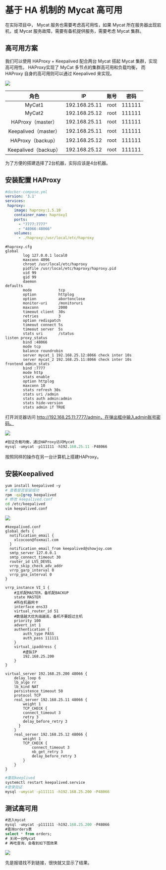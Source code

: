 # 基于 HA 机制的 Mycat 高可用

在实际项目中， Mycat 服务也需要考虑高可用性，如果 Mycat 所在服务器出现宕机，或 Mycat 服务故障，需要有备机提供服务，需要考虑 Mycat 集群。  

## 高可用方案

我们可以使用 HAProxy + Keepalived 配合两台 Mycat 搭起 Mycat 集群，实现高可用性。 HAProxy实现了 MyCat 多节点的集群高可用和负载均衡， 而 HAProxy 自身的高可用则可以通过 Keepalived 来实现。

![](./assets/XloIET.md.png)



|         角色         |      IP       | 账号 |  密码  |
| :------------------: | :-----------: | :--: | :----: |
|        MyCat1        | 192.168.25.11 | root | 111111 |
|        MyCat2        | 192.168.25.12 | root | 111111 |
|  HAProxy（master）   | 192.168.25.11 | root | 111111 |
| Keepalived（master） | 192.168.25.11 | root | 111111 |
|  HAProxy（backup）   | 192.168.25.12 | root | 111111 |
| Keepalived（backup） | 192.168.25.12 | root | 111111 |

为了方便的搭建选择了2台机器，实际应该是4台机器。

## 安装配置 HAProxy  

~~~yaml
#docker-compose.yml
version: '3.1'
services:
 haproxy:
    image: haproxy:1.5.18
    container_name: haproxy1
    ports:
      - "7777:7777"
      - "48066:48066"
    volumes:
      - ./haproxy:/usr/local/etc/haproxy

~~~

~~~properties
#haproxy.cfg
global
        log 127.0.0.1 local0
        maxconn 4096
        chroot /usr/local/etc/haproxy
        pidfile /usr/local/etc/haproxy/haproxy.pid
        uid 99
        gid 99
        daemon
defaults
        mode            tcp
        option          httplog
        option          abortonclose
        monitor-uri     /monitoruri
        maxconn         2000
        timeout client  30s
        retries         3
        option redispatch
        timeout connect 5s
        timeout server  5s
        stats uri       /status
listen proxy_status
        bind :48066
        mode tcp
        balance roundrobin
        server mycat_1 192.168.25.12:8066 check inter 10s
        server mycat_2 192.168.25.11:8066 check inter 10s
frontend admin_stats
        bind :7777
        mode http
        stats enable
        option httplog
        maxconn 10
        stats refresh 30s
        stats uri /admin
        stats auth admin:admin
        stats hide-version
        stats admin if TRUE
~~~

打开浏览器访问 http://192.168.25.11:7777/admin，在弹出框中输入admin账号密码。

![](./assets/134101.png)

~~~sql
#验证负载均衡，通过HAProxy访问Mycat
mysql -umycat -p111111 -h192.168.25.11 -P48066
~~~

按照同样的操作在另一台计算机上搭建HAProxy。

## 安装Keepalived

~~~sh
yum install keepalived –y
# 查看是否安装成功
rpm -qa|grep keepalived
# 修改 keepalived.conf
cd /etc/keepalived
vim keepalived.conf
~~~

![](./assets/135655.png)

~~~properties
#keepalived.conf
global_defs {
  notification_email {
    xlcocoon@foxmail.com
  }
  notification_email_from keepalived@showjoy.com
  smtp_server 127.0.0.1
  smtp_connect_timeout 30
  router_id LVS_DEVEL
  vrrp_skip_check_adv_addr
  vrrp_garp_interval 0
  vrrp_gna_interval 0
}

vrrp_instance VI_1 {
    #主机配MASTER，备机配BACKUP
    state MASTER
    #所在机器网卡
    interface ens33
    virtual_router_id 51
    #数值越大优先级越高，备机不要超过主机
    priority 100
    advert_int 1
    authentication {
        auth_type PASS
        auth_pass 111111
    }
    virtual_ipaddress {
        #虚拟IP
        192.168.25.200
    }
}

virtual_server 192.168.25.200 48066 {
    delay_loop 6
    lb_algo rr
    lb_kind NAT
    persistence_timeout 50
    protocol TCP
    real_server 192.168.25.11 48066 {
        weight 1
        TCP_CHECK {
        connect_timeout 3
        retry 3
        delay_before_retry 3
      }
    }
    real_server 192.168.25.12 48066 {
        weight 1
        TCP_CHECK {
            connect_timeout 3
            nb_get_retry 3
            delay_before_retry 3
        }
    }
}
~~~

~~~sh
#重启keeplived
systemctl restart keepalived.service
#登录验证
mysql -umycat -p111111 -h192.168.25.200 -P48066
~~~

## 测试高可用

~~~sql
#进入mycat
mysql -umycat -p111111 -h192.168.25.200 -P48066
#查询orders表
select * from orders;
# 关闭一台Mycat
# 再吃查询，会看到如下图效果
~~~

![](./assets/142938.png)

 先是报错找不到链接，很快就又显示了结果。
